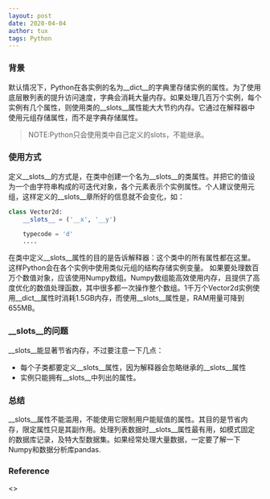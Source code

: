 ```yaml
---
layout: post
date: 2020-04-04
author: tux
tags: Python
---
```


### 背景

默认情况下，Python在各实例的名为__dict__的字典里存储实例的属性。为了使用底层散列表的提升访问速度，字典会消耗大量内存。如果处理几百万个实例，每个实例有几个属性，则使用类的__slots__属性能大大节约内存。它通过在解释器中使用元组存储属性，而不是字典存储属性。
>NOTE:Python只会使用类中自己定义的slots，不能继承。

### 使用方式

定义__slots__的方式是，在类中创建一个名为__slots__的类属性。并把它的值设为一个由字符串构成的可迭代对象，各个元素表示个实例属性。个人建议使用元组，这样定义的__slots__章所好的信息就不会变化，如：
```python
class Vector2d:
    __slots__ = ('__x', '__y')

    typecode = 'd'
    ....
```
在类中定义__slots__属性的目的是告诉解释器：这个类中的所有属性都在这里。这样Python会在各个实例中使用类似元组的结构存储实例变量。
如果要处理数百万个数值对象，应该使用Numpy数组。Numpy数组能高效使用内存，且提供了高度优化的数值处理函数，其中很多都一次操作整个数组。1千万个Vector2d实例使用__dict__属性时消耗1.5GB内存，而使用__slots__属性是，RAM用量可降到655MB。

### __slots__的问题

__slots__能显著节省内存，不过要注意一下几点：

- 每个子类都要定义__slots__属性，因为解释器会忽略继承的__slots__属性
- 实例只能拥有__slots__中列出的属性。

### 总结

__slots__属性不能滥用，不能使用它限制用户能赋值的属性。其目的是节省内存，限定属性只是其副作用。处理列表数据时__slots__属性最有用，如模式固定的数据库记录，及特大型数据集。如果经常处理大量数据，一定要了解一下Numpy和数据分析库pandas.

### Reference

<<Fluent Python>>

